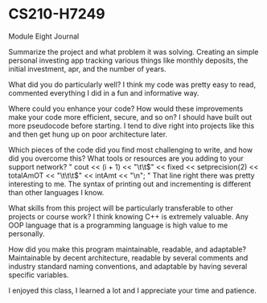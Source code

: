 # CS210-H7249
Module Eight Journal

Summarize the project and what problem it was solving.
Creating an simple personal investing app tracking various things like monthly deposits, the initial investment, apr, and the number of years.  

What did you do particularly well?
I think my code was pretty easy to read, commented everything I did in a fun and informative way.

Where could you enhance your code? How would these improvements make your code more efficient, secure, and so on?
I should have built out more pseudocode before starting. I tend to dive right into projects like this and then get hung up on poor architecture later.

Which pieces of the code did you find most challenging to write, and how did you overcome this? What tools or resources are you adding to your support network?
" cout << (i + 1) << "\t\t$" << fixed << setprecision(2) << totalAmOT << "\t\t\t$" << intAmt << "\n"; "
That line right there was pretty interesting to me. The syntax of printing out and incrementing is different than other languages I know. 

What skills from this project will be particularly transferable to other projects or course work?
I think knowing C++ is extremely valuable. Any OOP language that is a programming language is high value to me personally. 

How did you make this program maintainable, readable, and adaptable?
Maintainable by decent architecture, readable by several comments and industry standard naming conventions, and adaptable by having several specific variables. 

I enjoyed this class, I learned a lot and I appreciate your time and patience. 
